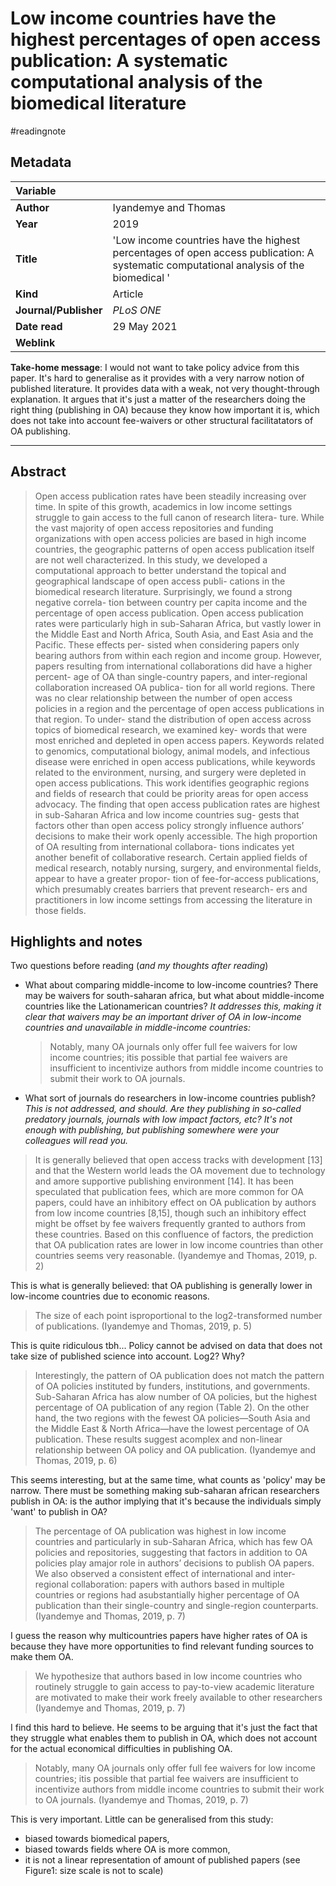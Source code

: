 # Low income countries have the highest percentages of open access publication: A systematic computational analysis of the biomedical literature
#readingnote 


## Metadata

|   Variable     |  |
|:--------------|:-----------|
| **Author**			| Iyandemye and Thomas     | 
| **Year**				| 		2019	 | 
| **Title**				| 	'Low income countries have the highest percentages of open access publication: A systematic computational analysis of the biomedical '		 | 
| **Kind**				| Article| 
| **Journal/Publisher**				| 	*PLoS ONE*		 | 
| **Date read**				| 	29 May 2021	 | 
| **Weblink**				| 			 | 

**Take-home message**: I would not want to take policy advice from this paper. It's hard to generalise as it provides with a very narrow notion of published literature. It provides data with a weak, not very thought-through explanation. It argues that it's just a matter of the researchers doing the right thing (publishing in OA) because they know how important it is, which does not take into account fee-waivers or other structural facilitatators of OA publishing. 

---

## Abstract

> Open access publication rates have been steadily increasing over time. In spite of this growth, academics in low income settings struggle to gain access to the full canon of research litera- ture. While the vast majority of open access repositories and funding organizations with open access policies are based in high income countries, the geographic patterns of open access publication itself are not well characterized. In this study, we developed a computational approach to better understand the topical and geographical landscape of open access publi- cations in the biomedical research literature. Surprisingly, we found a strong negative correla- tion between country per capita income and the percentage of open access publication. Open access publication rates were particularly high in sub-Saharan Africa, but vastly lower in the Middle East and North Africa, South Asia, and East Asia and the Pacific. These effects per- sisted when considering papers only bearing authors from within each region and income group. However, papers resulting from international collaborations did have a higher percent- age of OA than single-country papers, and inter-regional collaboration increased OA publica- tion for all world regions. There was no clear relationship between the number of open access policies in a region and the percentage of open access publications in that region. To under- stand the distribution of open access across topics of biomedical research, we examined key- words that were most enriched and depleted in open access papers. Keywords related to genomics, computational biology, animal models, and infectious disease were enriched in open access publications, while keywords related to the environment, nursing, and surgery were depleted in open access publications. This work identifies geographic regions and fields of research that could be priority areas for open access advocacy. The finding that open access publication rates are highest in sub-Saharan Africa and low income countries sug- gests that factors other than open access policy strongly influence authors’ decisions to make their work openly accessible. The high proportion of OA resulting from international collabora- tions indicates yet another benefit of collaborative research. Certain applied fields of medical research, notably nursing, surgery, and environmental fields, appear to have a greater propor- tion of fee-for-access publications, which presumably creates barriers that prevent research- ers and practitioners in low income settings from accessing the literature in those fields.




## Highlights and notes

Two questions before reading (*and my thoughts after reading*)
- What about comparing middle-income to low-income countries? There may be waivers for south-saharan africa, but what about middle-income countries like the Lationamerican countries? *It addresses this, making it clear that waivers may be an important driver of OA in low-income countries and unavailable in middle-income countries:*
	 > Notably, many OA journals only offer full fee waivers for low income countries; itis possible that partial fee waivers are insufficient to incentivize authors from middle income countries to submit their work to OA journals.
- What sort of journals do researchers in low-income countries publish? *This is not addressed, and should. Are they publishing in so-called predatory journals, journals with low impact factors, etc? It's not enough with publishing, but publishing somewhere were your colleagues will read you.*



> It is generally believed that open access tracks with development [13] and that the Western world leads the OA movement due to technology and amore supportive publishing environment [14]. It has been speculated that publication fees, which are more common for OA papers, could have an inhibitory effect on OA publication by authors from low income countries [8,15], though such an inhibitory effect might be offset by fee waivers frequently granted to authors from these countries. Based on this confluence of factors, the prediction that OA publication rates are lower in low income countries than other countries seems very reasonable. (Iyandemye and Thomas, 2019, p. 2) 

This is what is generally believed: that OA publishing is generally lower in low-income countries due to economic reasons.


> The size of each point isproportional to the log2-transformed number of publications. (Iyandemye and Thomas, 2019, p. 5)

This is quite ridiculous tbh... Policy cannot be advised on data that does not take size of published science into account. Log2? Why?


> Interestingly, the pattern of OA publication does not match the pattern of OA policies instituted by funders, institutions, and governments. Sub-Saharan Africa has alow number of OA policies, but the highest percentage of OA publication of any region (Table 2). On the other hand, the two regions with the fewest OA policies—South Asia and the Middle East & North Africa—have the lowest percentage of OA publication. These results suggest acomplex and non-linear relationship between OA policy and OA publication. (Iyandemye and Thomas, 2019, p. 6)

This seems interesting, but at the same time, what counts as 'policy' may be narrow. There must be something making sub-saharan african researchers publish in OA: is the author implying that it's because the individuals simply 'want' to publish in OA?


> The percentage of OA publication was highest in low income countries and particularly in sub-Saharan Africa, which has few OA policies and repositories, suggesting that factors in addition to OA policies play amajor role in authors’ decisions to publish OA papers. We also observed a consistent effect of international and inter-regional collaboration: papers with authors based in multiple countries or regions had asubstantially higher percentage of OA publication than their single-country and single-region counterparts. (Iyandemye and Thomas, 2019, p. 7)

I guess the reason why multicountries papers have higher rates of OA is because they have more opportunities to find relevant funding sources to make them OA.


> We hypothesize that authors based in low income countries who routinely struggle to gain access to pay-to-view academic literature are motivated to make their work freely available to other researchers (Iyandemye and Thomas, 2019, p. 7)

I find this hard to believe. He seems to be arguing that it's just the fact that they struggle what enables them to publish in OA, which does not account for the actual economical difficulties in publishing OA.


> Notably, many OA journals only offer full fee waivers for low income countries; itis possible that partial fee waivers are insufficient to incentivize authors from middle income countries to submit their work to OA journals. (Iyandemye and Thomas, 2019, p. 7)

This is very important. Little can be generalised from this study: 
- biased towards biomedical papers, 
- biased towards fields where OA is more common,
- it is not a linear representation of amount of published papers (see Figure1: size scale is not to scale)

